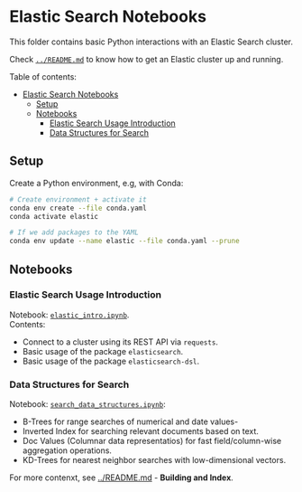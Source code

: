 # Elastic Search Notebooks

This folder contains basic Python interactions with an Elastic Search cluster.

Check [`../README.md`](../README.md) to know how to get an Elastic cluster up and running.

Table of contents:

- [Elastic Search Notebooks](#elastic-search-notebooks)
  - [Setup](#setup)
  - [Notebooks](#notebooks)
    - [Elastic Search Usage Introduction](#elastic-search-usage-introduction)
    - [Data Structures for Search](#data-structures-for-search)

## Setup

Create a Python environment, e.g, with Conda:

```bash
# Create environment + activate it
conda env create --file conda.yaml
conda activate elastic

# If we add packages to the YAML
conda env update --name elastic --file conda.yaml --prune
```

## Notebooks

### Elastic Search Usage Introduction

Notebook: [`elastic_intro.ipynb`](./elastic_intro.ipynb).  
Contents:

- Connect to a cluster using its REST API via `requests`.
- Basic usage of the package `elasticsearch`.
- Basic usage of the package `elasticsearch-dsl`.

### Data Structures for Search

Notebook: [`search_data_structures.ipynb`](search_data_structures.ipynb):

- B-Trees for range searches of numerical and date values-
- Inverted Index for searching relevant documents based on text.
- Doc Values (Columnar data representatios) for fast field/column-wise aggregation operations. 
- KD-Trees for nearest neighbor searches with low-dimensional vectors.

For more contenxt, see [../README.md](../README.md) - **Building and Index**.

